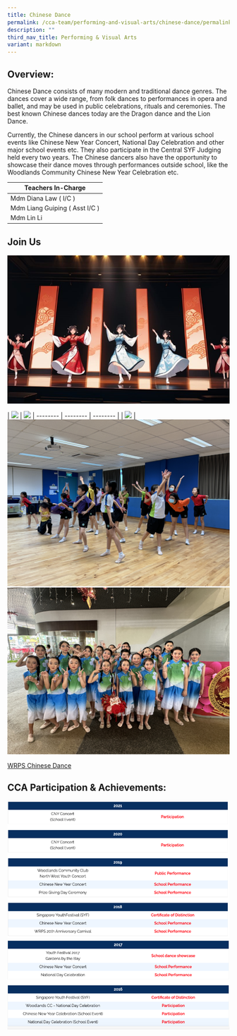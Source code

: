 ```yaml
---
title: Chinese Dance
permalink: /cca-team/performing-and-visual-arts/chinese-dance/permalink/
description: ""
third_nav_title: Performing & Visual Arts
variant: markdown
---
```

Overview:
---------

Chinese Dance consists of many modern and traditional dance genres. The dances cover a wide range, from folk dances to performances in opera and ballet, and may be used in public celebrations, rituals and ceremonies. The best known Chinese dances today are the Dragon dance and the Lion Dance.

Currently, the Chinese dancers in our school perform at various school events like Chinese New Year Concert, National Day Celebration and other major school events etc. They also participate in the Central SYF Judging held every two years. The Chinese dancers also have the opportunity to showcase their dance moves through performances outside school, like the Woodlands Community Chinese New Year Celebration etc.




| Teachers In-Charge |
| --- |
| Mdm Diana Law ( I/C ) |
| Mdm Liang Guiping ( Asst I/C ) |
| Mdm Lin Li |

Join Us
-------
![](/images/CCA%20Performing%20Arts/Chinesw/chinesed.jpg)





| ![](/images/CCA%20Sports/Chinese%20Dance/IMG_7180.jpg) | ![](/images/CCA%20Sports/Chinese%20Dance/IMG_6675.jpg) 
| -------- | -------- | -------- |
| ![](/images/CCA%20Sports/Chinese%20Dance/IMG_5264.jpg)     | ![](/images/CCA%20Sports/Chinese%20Dance/IMG_5128.jpg)    
![](/images/CCA%20Sports/Chinese%20Dance/IMG_5268.jpg)










[WRPS Chinese Dance](https://www.youtube.com/watch?v=7pOpHjqfAi0)




CCA Participation &amp; Achievements:
---------------------------------
![](/images/chinese0.png)
![](/images/chinese2.png)